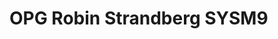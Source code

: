 # OPG Robin Strandberg SYSM9

<!--  Kort sammanfattning 1 sida, flytande text

CRUD-applikation med Create, Read, Update och Delete med WPF och användarregistrering.

Sammanfattning och analys av projektets struktur och uppbyggnad

- Embedding med (WPF) UserControls valdes i startsida för att undvika att nya fönster öppnas upp för användaren.
Nya fönster som öppnas ovanpå befintlig applikationssida bör undvikas ur ett användarvänligt perspektiv (om det 
inte anges explicit e.g. "Öppna i nytt fönster"). Öppnandet av nya fönster kan inge ett oprofessionelt intryck
med oväntade pop-up fönster.

Fördelar och nackdelar med olika approacher -->